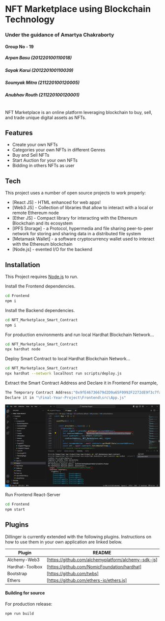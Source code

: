 # NFT Marketplace using Blockchain Technology
### Under the guidance of Amartya Chakraborty

#### Group No - 19
##### Arpan Basu (201220100110018)
##### Sayak Karui (201220100110039)
##### Soumyak Mitra (211220100120005)
##### Anubhav Routh (211220100120001)

#

NFT Marketplace is an online platform leveraging blockchain to buy, sell, and trade unique digital assets as NFTs.



## Features

- Create your own NFTs
- Categories your own NFTs in different Genres
- Buy and Sell NFTs
- Start Auction for your own NFTs
- Bidding in others NFTs as user




## Tech

This project uses a number of open source projects to work properly:

- [React JS] - HTML enhanced for web apps!
- [Web3 JS] - Collection of libraries that allow to interact with a local or remote Ethereum node
- [Ether JS] - Compact library for interacting with the Ethereum Blockchain and its ecosystem
- [IPFS Storage] - a Protocol, hypermedia and file sharing peer-to-peer network for storing and sharing data in a distributed file system
- [Metamask Wallet] - a software cryptocurrency wallet used to interact with the Ethereum blockchain
- [Node.js] - evented I/O for the backend


## Installation

This Project requires [Node.js](https://nodejs.org/) to run.

Install the Frontend dependencies.

```sh
cd Frontend
npm i
```

Install the Backend dependencies.

```sh
cd NFT_Marketplace_Smart_Contract
npm i
```

For production environments and run local Hardhat Blockchain Network...

```sh
cd NFT_Marketplace_Smart_Contract
npx hardhat node
```

Deploy Smart Contract to local Hardhat Blockchain Network...

```sh
cd NFT_Marketplace_Smart_Contract
npx hardhat --network localhost run scripts/deploy.js
```

Extract the Smart Contract Address and Declare it in Frontend
 For example, 
 ```sh
The Temporary Contract Address:"0x9fE46736679d2D9a65F0992F2272dE9f3c7fa6e0"
 Declare it in "\Final-Year-Project\Frontend\src\App.js"
 ```
 
![Contract Address](https://github.com/arpanbasu1412/final-year-project/blob/main/Documentations/Contract_address.PNG)

 Run Frontend React-Server
 
 ```sh
 cd Frontend
npm start
 ```

## Plugins

Dillinger is currently extended with the following plugins.
Instructions on how to use them in your own application are linked below.

| Plugin | README |
| ------ | ------ |
| Alchemy-Web3 | [https://github.com/alchemyplatform/alchemy-sdk-js]|
| Hardhat-Toolbox | [https://github.com/NomicFoundation/hardhat] |
| Bootstrap | [https://github.com/twbs] |
| Ethers | [https://github.com/ethers-io/ethers.js] |




#### Building for source

For production release:

```sh
npm run build
```
